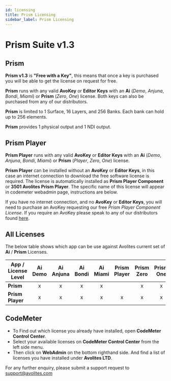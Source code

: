 ```yaml
---
id: licensing
title: Prism Licensing
sidebar_label: Prism Licensing
---
```


# Prism Suite v1.3

## Prism

**Prism v1.3** is **"Free with a Key"**, this means that once a key is purchased you will be able to get the license on request for free.

**Prism** runs with any valid **AvoKey** or **Editor Keys** with an **Ai** (_Demo_, _Anjuna_, _Bondi_, _Miami_) or **Prism**  (_Zero_, _One_) license. Both keys can also be purchased from any of our distributors.

**Prism** is limited to 1 Surface, 16 Layers, and 256 Banks. Each bank can hold up to 256 elements.

**Prism** provides 1 physical output and 1 NDI output.

## Prism Player

**Prism Player** runs with any valid **AvoKey** or **Editor Keys** with an **Ai** (_Demo_, _Anjuna_, _Bondi_, _Miami_) or **Prism** (_Player_, _Zero_, _One_) license.

**Prism Player** can be installed without an **AvoKey** or **Editor Keys**, in this case an internet connection to download the free software license is required. The license is automatically installed as **Prism Player Component** or **3501 Avolites Prism Player**. The specific name of this license will appear in codemeter webadmin page, instructions are below.

If you have no internet connection, and no **AvoKey** or **Editor Keys**, you will need to purchase an AvoKey requesting our free *Prism Player Component License*. If you require an AvoKey please speak to any of our distributors found [here](https://www.avolites.com/official-distributors).

## All Licenses

The below table shows which app can be use against Avolites current set of **Ai** / **Prism** Licenses.

| App / License Level | Ai Demo  | Ai Anjuna | Ai Bondi | Ai Miami | Prism Player | Prism Zero | Prism One | 
|-----------------|:--------:|:---------:|:--------:|:--------:|:-------------:|:----------:|:---------:|
| **Prism**       |    x     |     x     |    x     |    x     |               |     x      |    x      |
| **Prism Player**|    x     |     x     |    x     |    x     |       x       |     x      |    x      |

## CodeMeter

- To Find out which license you already have installed, open **CodeMeter Control Center**.
- Select your available licenses on **CodeMeter Control Center** from the left side menu.
- Then click on **WebAdmin** on the bottom righthand side. And find a list of licenses you have installed under **Avolites LTD**.

For any further enquiry, please submit a support request to <a href="mailto:support@avolites.com?subject=Prism:">support@avolites.com</a>